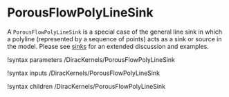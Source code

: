 # PorousFlowPolyLineSink

A `PorousFlowPolyLineSink` is a special case of the general line sink in which a polyline (represented by a sequence of points) acts as a sink or source in the model.  Please see [sinks](sinks.md) for an extended discussion and examples.

!syntax parameters /DiracKernels/PorousFlowPolyLineSink

!syntax inputs /DiracKernels/PorousFlowPolyLineSink

!syntax children /DiracKernels/PorousFlowPolyLineSink
